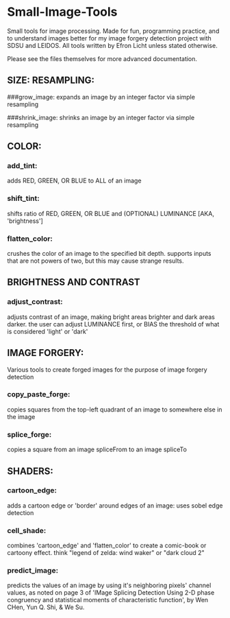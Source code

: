 # Small-Image-Tools
Small tools for image processing. Made for fun, programming practice, and to understand images better for my image forgery detection project with SDSU and LEIDOS.
All tools written by Efron Licht unless stated otherwise.

Please see the files themselves for more advanced documentation.

## SIZE: RESAMPLING:

###grow_image:
expands an image by an integer factor via simple resampling

###shrink_image:
shrinks an image by an integer factor via simple resampling


## COLOR:
### add_tint:
adds RED, GREEN, OR BLUE to ALL of an image

### shift_tint:
shifts ratio of RED, GREEN, OR BLUE and (OPTIONAL) LUMINANCE [AKA, 'brightness']

### flatten_color:
crushes the color of an image to the specified bit depth. supports inputs that are not powers of two, but this may cause strange results.

## BRIGHTNESS AND CONTRAST
### adjust_contrast:
adjusts contrast of an image, making bright areas brighter and dark areas darker.
the user can adjust LUMINANCE first, or BIAS the threshold of what is  considered 'light' or  'dark'

## IMAGE FORGERY:
Various tools to create forged images for the purpose of image forgery detection

### copy_paste_forge:
copies squares from the top-left quadrant of an image to somewhere else in the image

### splice_forge:
copies a square from an image spliceFrom to an image spliceTo

## SHADERS:
### cartoon_edge: 
adds a cartoon edge or 'border' around edges of an image: uses sobel edge detection

### cell_shade:
combines 'cartoon_edge' and 'flatten_color' to create a comic-book or cartoony effect. think "legend of zelda: wind waker" or "dark cloud 2"

### predict_image:
predicts the values of an image by using it's neighboring pixels' 
channel values, as noted on page 3 of 'IMage Splicing Detection Using 2-D
phase congruency and statistical moments of characteristic function', by 
Wen CHen, Yun Q. Shi, & We Su.
